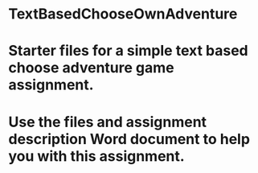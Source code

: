 # TextBasedChooseOwnAdventure
# Starter files for a simple text based choose adventure game assignment.
# Use the files and assignment description Word document to help you with this assignment.
